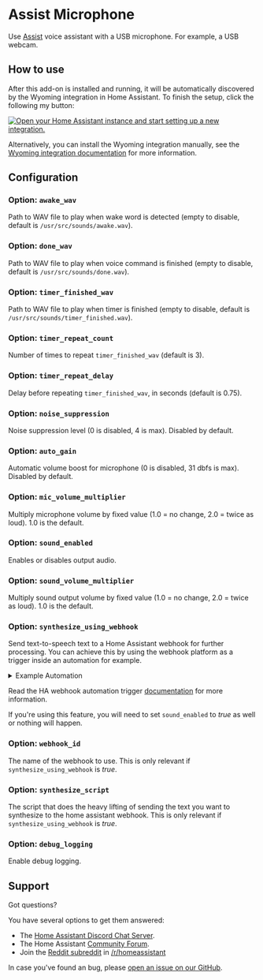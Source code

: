 # Assist Microphone

Use [Assist](https://www.home-assistant.io/voice_control/) voice assistant with a USB microphone. For example, a USB webcam.

## How to use

After this add-on is installed and running, it will be automatically discovered
by the Wyoming integration in Home Assistant. To finish the setup,
click the following my button:

[![Open your Home Assistant instance and start setting up a new integration.](https://my.home-assistant.io/badges/config_flow_start.svg)](https://my.home-assistant.io/redirect/config_flow_start/?domain=wyoming)

Alternatively, you can install the Wyoming integration manually, see the
[Wyoming integration documentation](https://www.home-assistant.io/integrations/wyoming/)
for more information.

## Configuration

### Option: `awake_wav`

Path to WAV file to play when wake word is detected (empty to disable, default is `/usr/src/sounds/awake.wav`).

### Option: `done_wav`

Path to WAV file to play when voice command is finished (empty to disable, default is `/usr/src/sounds/done.wav`).

### Option: `timer_finished_wav`

Path to WAV file to play when timer is finished (empty to disable, default is `/usr/src/sounds/timer_finished.wav`).

### Option: `timer_repeat_count`

Number of times to repeat `timer_finished_wav` (default is 3).

### Option: `timer_repeat_delay`

Delay before repeating `timer_finished_wav`, in seconds (default is 0.75).

### Option: `noise_suppression`

Noise suppression level (0 is disabled, 4 is max). Disabled by default.

### Option: `auto_gain`

Automatic volume boost for microphone (0 is disabled, 31 dbfs is max). Disabled by default.

### Option: `mic_volume_multiplier`

Multiply microphone volume by fixed value (1.0 = no change, 2.0 = twice as loud). 1.0 is the default.

### Option: `sound_enabled`

Enables or disables output audio.

### Option: `sound_volume_multiplier`

Multiply sound output volume by fixed value (1.0 = no change, 2.0 = twice as loud). 1.0 is the default.

### Option: `synthesize_using_webhook`

Send text-to-speech text to a Home Assistant webhook for further processing. You can achieve this by using the webhook platform as a trigger inside an automation for example. 

<details>
<summary>Example Automation</summary>

```yaml
alias: Satellite response
description: ""
trigger:
  - platform: webhook
    allowed_methods:
      - POST
      - PUT
    local_only: true
    webhook_id: "synthesize-assist-microphone-response" # This must match the webhook_id in the add-on configuration
condition: []
action:
  - service: telegram_bot.send_message
    metadata: {}
    data:
      message: "{{ trigger.json.response }}" # This is how you catch whatever the add-on sent
      title: Mycroft said
  - service: tts.cloud_say
    data:
      entity_id: media_player.name # Don't forget to change this to your own media player
      cache: false
      message: "{{ trigger.json.response }}" # This is how you catch whatever the add-on sent
mode: single
```
</details>

Read the HA webhook automation trigger [documentation](https://www.home-assistant.io/docs/automation/trigger/#webhook-trigger) for more information. 

If you're using this feature, you will need to set `sound_enabled` to _true_ as well or nothing will happen.

### Option: `webhook_id`

The name of the webhook to use. This is only relevant if `synthesize_using_webhook` is _true_.

### Option: `synthesize_script`

The script that does the heavy lifting of sending the text you want to synthesize to the home assistant webhook. This is only relevant if `synthesize_using_webhook` is _true_.

### Option: `debug_logging`

Enable debug logging.

## Support

Got questions?

You have several options to get them answered:

- The [Home Assistant Discord Chat Server][discord].
- The Home Assistant [Community Forum][forum].
- Join the [Reddit subreddit][reddit] in [/r/homeassistant][reddit]

In case you've found an bug, please [open an issue on our GitHub][issue].

[discord]: https://discord.gg/c5DvZ4e
[forum]: https://community.home-assistant.io
[issue]: https://github.com/home-assistant/addons/issues
[reddit]: https://reddit.com/r/homeassistant
[repository]: https://github.com/hassio-addons/repository
